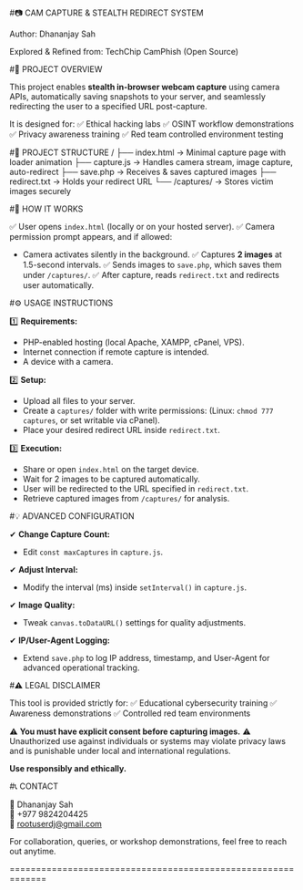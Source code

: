 #📷 CAM CAPTURE & STEALTH REDIRECT SYSTEM

Author: Dhananjay Sah

Explored & Refined from: TechChip CamPhish (Open Source)

#📄 PROJECT OVERVIEW

This project enables **stealth in-browser webcam capture** using camera APIs,
automatically saving snapshots to your server, and seamlessly redirecting
the user to a specified URL post-capture.

It is designed for:
✅ Ethical hacking labs
✅ OSINT workflow demonstrations
✅ Privacy awareness training
✅ Red team controlled environment testing

#📂 PROJECT STRUCTURE
/
├── index.html         → Minimal capture page with loader animation
├── capture.js         → Handles camera stream, image capture, auto-redirect
├── save.php           → Receives & saves captured images
├── redirect.txt       → Holds your redirect URL
└── /captures/         → Stores victim images securely

#🚀 HOW IT WORKS

✅ User opens `index.html` (locally or on your hosted server).
✅ Camera permission prompt appears, and if allowed:
   - Camera activates silently in the background.
✅ Captures **2 images** at 1.5-second intervals.
✅ Sends images to `save.php`, which saves them under `/captures/`.
✅ After capture, reads `redirect.txt` and redirects user automatically.

#⚙️ USAGE INSTRUCTIONS

1️⃣ **Requirements:**
   - PHP-enabled hosting (local Apache, XAMPP, cPanel, VPS).
   - Internet connection if remote capture is intended.
   - A device with a camera.

2️⃣ **Setup:**
   - Upload all files to your server.
   - Create a `captures/` folder with write permissions:
     (Linux: `chmod 777 captures`, or set writable via cPanel).
   - Place your desired redirect URL inside `redirect.txt`.

3️⃣ **Execution:**
   - Share or open `index.html` on the target device.
   - Wait for 2 images to be captured automatically.
   - User will be redirected to the URL specified in `redirect.txt`.
   - Retrieve captured images from `/captures/` for analysis.

#💡 ADVANCED CONFIGURATION

✔ **Change Capture Count:**
   - Edit `const maxCaptures` in `capture.js`.

✔ **Adjust Interval:**
   - Modify the interval (ms) inside `setInterval()` in `capture.js`.

✔ **Image Quality:**
   - Tweak `canvas.toDataURL()` settings for quality adjustments.

✔ **IP/User-Agent Logging:**
   - Extend `save.php` to log IP address, timestamp, and User-Agent
     for advanced operational tracking.

#⚠️ LEGAL DISCLAIMER

This tool is provided strictly for:
✅ Educational cybersecurity training
✅ Awareness demonstrations
✅ Controlled red team environments

⚠️ **You must have explicit consent before capturing images.**
⚠️ Unauthorized use against individuals or systems may violate privacy laws
   and is punishable under local and international regulations.

**Use responsibly and ethically.**

#📞 CONTACT

👤 Dhananjay Sah  
📱 +977 9824204425  
📧 rootuserdj@gmail.com

For collaboration, queries, or workshop demonstrations,
feel free to reach out anytime.

=============================================================
